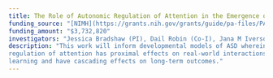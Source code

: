 ```yaml
---
title: The Role of Autonomic Regulation of Attention in the Emergence of ASD
funding_source: "[NIMH](https://grants.nih.gov/grants/guide/pa-files/PA-21-201.html) R01"
funding_amount: "$3,732,820"
investigators: "Jessica Bradshaw (PI), Dail Robin (Co-I), Jana M Iverson (Co-I), Christian O'Reilly (Co-I), John E Richard (Co-I), Jane E Roberts (Co-I)"
description: "This work will inform developmental models of ASD wherein disrupted autonomic
regulation of attention has proximal effects on real-world interactions that may interfere with
learning and have cascading effects on long-term outcomes."  
---
```

